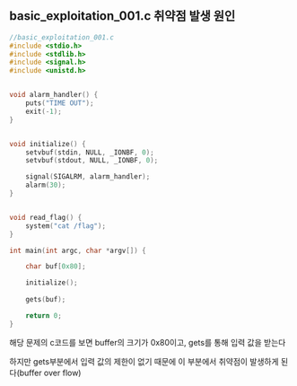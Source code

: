 ## **basic_exploitation_001.c 취약점 발생 원인**

```c
//basic_exploitation_001.c
#include <stdio.h>
#include <stdlib.h>
#include <signal.h>
#include <unistd.h>


void alarm_handler() {
    puts("TIME OUT");
    exit(-1);
}


void initialize() {
    setvbuf(stdin, NULL, _IONBF, 0);
    setvbuf(stdout, NULL, _IONBF, 0);

    signal(SIGALRM, alarm_handler);
    alarm(30);
}


void read_flag() {
    system("cat /flag");
}

int main(int argc, char *argv[]) {

    char buf[0x80];

    initialize();
    
    gets(buf);

    return 0;
}
```

해당 문제의 c코드를 보면 buffer의 크기가 0x80이고, gets를 통해 입력 값을 받는다

하지만 gets부분에서 입력 값의 제한이 없기 때문에 이 부분에서 취약점이 발생하게 된다(buffer over flow)